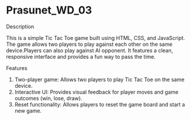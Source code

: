 # Prasunet_WD_03
Description

This is a simple Tic Tac Toe game built using HTML, CSS, and JavaScript. The game allows two players to play against each other on the same device.Players can also play against AI opponent. It features a clean, responsive interface and provides a fun way to pass the time.

Features

1. Two-player game: Allows two players to play Tic Tac Toe on the same device.
2. Interactive UI: Provides visual feedback for player moves and game outcomes (win, lose, draw).
3. Reset functionality: Allows players to reset the game board and start a new game.
